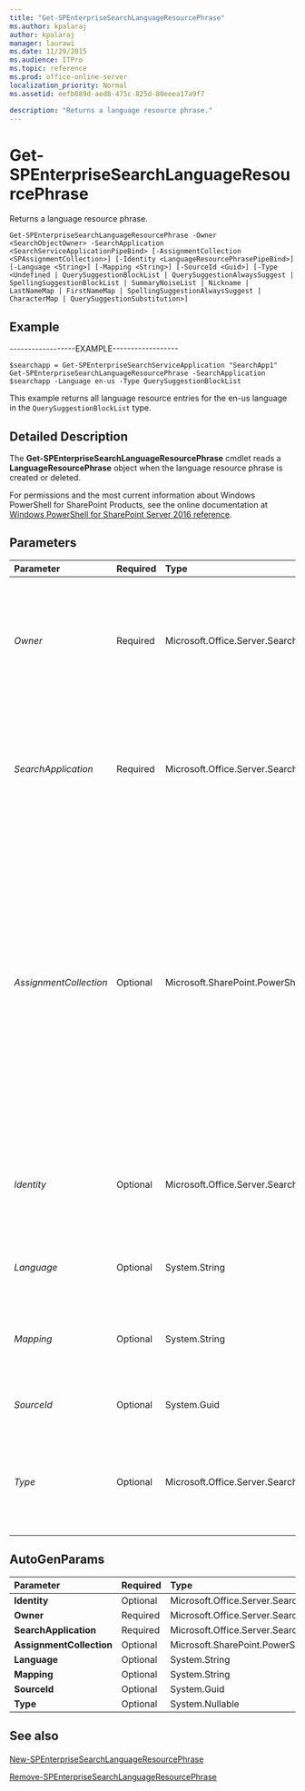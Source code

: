 ```yaml
---
title: "Get-SPEnterpriseSearchLanguageResourcePhrase"
ms.author: kpalaraj
author: kpalaraj
manager: laurawi
ms.date: 11/29/2015
ms.audience: ITPro
ms.topic: reference
ms.prod: office-online-server
localization_priority: Normal
ms.assetid: eefb089d-aed8-475c-825d-80eeea17a9f7

description: "Returns a language resource phrase."
---
```


# Get-SPEnterpriseSearchLanguageResourcePhrase

Returns a language resource phrase. 
  
```
Get-SPEnterpriseSearchLanguageResourcePhrase -Owner <SearchObjectOwner> -SearchApplication <SearchServiceApplicationPipeBind> [-AssignmentCollection <SPAssignmentCollection>] [-Identity <LanguageResourcePhrasePipeBind>] [-Language <String>] [-Mapping <String>] [-SourceId <Guid>] [-Type <Undefined | QuerySuggestionBlockList | QuerySuggestionAlwaysSuggest | SpellingSuggestionBlockList | SummaryNoiseList | Nickname | LastNameMap | FirstNameMap | SpellingSuggestionAlwaysSuggest | CharacterMap | QuerySuggestionSubstitution>]

```

## Example

------------------EXAMPLE------------------
  
```
$searchapp = Get-SPEnterpriseSearchServiceApplication "SearchApp1" Get-SPEnterpriseSearchLanguageResourcePhrase -SearchApplication $searchapp -Language en-us -Type QuerySuggestionBlockList
```

This example returns all language resource entries for the en-us language in the  `QuerySuggestionBlockList` type. 
  
## Detailed Description

The **Get-SPEnterpriseSearchLanguageResourcePhrase** cmdlet reads a **LanguageResourcePhrase** object when the language resource phrase is created or deleted. 
  
For permissions and the most current information about Windows PowerShell for SharePoint Products, see the online documentation at [Windows PowerShell for SharePoint Server 2016 reference](https://go.microsoft.com/fwlink/p/?LinkId=671715). 
  
## Parameters

|**Parameter**|**Required**|**Type**|**Description**|
|:-----|:-----|:-----|:-----|
| _Owner_ <br/> |Required  <br/> |Microsoft.Office.Server.Search.Administration.SearchObjectOwner  <br/> |Specifies the search object owner that defines the scope at which the corresponding **LanguageResourcePhrase** is created.  <br/> The owner must be one of the following valid levels:  <br/> - Search Service Application  <br/> - Site Subscription  <br/> - Site Collection  <br/> - Site  <br/> |
| _SearchApplication_ <br/> |Required  <br/> |Microsoft.Office.Server.Search.Cmdlet.SearchServiceApplicationPipeBind  <br/> |Specifies the search application that contains the language resources.  <br/> The type must be a valid GUID, in the form 12345678-90ab-cdef-1234-567890bcdefgh; a valid search application name (for example, SearchApp1); or an instance of a valid **SearchServiceApplication** object.  <br/> |
| _AssignmentCollection_ <br/> |Optional  <br/> |Microsoft.SharePoint.PowerShell.SPAssignmentCollection  <br/> |Manages objects for the purpose of proper disposal. Use of objects, such as **SPWeb** or **SPSite**, can use large amounts of memory and use of these objects in Windows PowerShell scripts requires proper memory management. Using the **SPAssignment** object, you can assign objects to a variable and dispose of the objects after they are needed to free up memory. When **SPWeb**, **SPSite**, or **SPSiteAdministration** objects are used, the objects are automatically disposed of if an assignment collection or the **Global** parameter is not used.  <br/> > [!NOTE]> When the **Global** parameter is used, all objects are contained in the global store. If objects are not immediately used, or disposed of by using the **Stop-SPAssignment** command, an out-of-memory scenario can occur.           |
| _Identity_ <br/> |Optional  <br/> |Microsoft.Office.Server.Search.Cmdlet.LanguageResourcePhrasePipeBind  <br/> |Specifies the language resource phrase to get.  <br/> The type must be a string; a valid name of a language resource phrase (for example, LanguageResourcePhrase1); or an instance of a valid **LanguageResourcePhrase** object.  <br/> |
| _Language_ <br/> |Optional  <br/> |System.String  <br/> |Filters to return phrases of a specified source language.  <br/> The type must be a valid name of a language; for example, en-us or ja-jp.  <br/> |
| _Mapping_ <br/> |Optional  <br/> |System.String  <br/> |Allows a term or phrase to be mapped to another term or phrase. For example, the nickname "John" could be mapped to "Jonathan".  <br/> This parameter only applies to nicknames and substitutions.  <br/> |
| _SourceId_ <br/> |Optional  <br/> |System.Guid  <br/> |Identifies the search result source for which the **LanguageResourcePhrase** applies to.  <br/> |
| _Type_ <br/> |Optional  <br/> |Microsoft.Office.Server.Search.Administration.LanguageResourceType  <br/> |Filters to return phrases of a specified type.  <br/> The type must be one of the following valid types of phrases:  <br/> - QuerySuggestionBlockList  <br/> - QuerySuggestionAlwaysSuggest  <br/> - Nickname  <br/> - QuerySuggestionSubstitution  <br/> |
   
## AutoGenParams

|**Parameter**|**Required**|**Type**|**Description**|
|:-----|:-----|:-----|:-----|
|**Identity** <br/> |Optional  <br/> |Microsoft.Office.Server.Search.Cmdlet.LanguageResourcePhrasePipeBind  <br/> ||
|**Owner** <br/> |Required  <br/> |Microsoft.Office.Server.Search.Administration.SearchObjectOwner  <br/> ||
|**SearchApplication** <br/> |Required  <br/> |Microsoft.Office.Server.Search.Cmdlet.SearchServiceApplicationPipeBind  <br/> ||
|**AssignmentCollection** <br/> |Optional  <br/> |Microsoft.SharePoint.PowerShell.SPAssignmentCollection  <br/> ||
|**Language** <br/> |Optional  <br/> |System.String  <br/> ||
|**Mapping** <br/> |Optional  <br/> |System.String  <br/> ||
|**SourceId** <br/> |Optional  <br/> |System.Guid  <br/> ||
|**Type** <br/> |Optional  <br/> |System.Nullable  <br/> ||
   
## See also

#### 

[New-SPEnterpriseSearchLanguageResourcePhrase](new-spenterprisesearchlanguageresourcephrase.md)
  
[Remove-SPEnterpriseSearchLanguageResourcePhrase](remove-spenterprisesearchlanguageresourcephrase.md)

